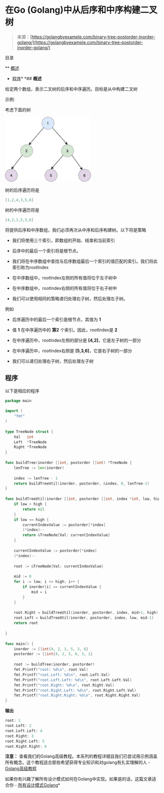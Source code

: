 <!--yml

分类: 未分类

日期: 2024-10-13 06:45:19

-->

# 在Go (Golang)中从后序和中序构建二叉树

> 来源：[https://golangbyexample.com/binary-tree-postorder-inorder-golang/](https://golangbyexample.com/binary-tree-postorder-inorder-golang/)

目录

**   [概述](#Overview "Overview")

+   [程序](#Program "Program")*  *## **概述**

给定两个数组，表示二叉树的后序和中序遍历。目标是从中构建二叉树

示例:

考虑下面的树

![](img/9a9347838908483552b24df3dc54cd38.png)

树的后序遍历将是

```go
[1,2,4,3,5,6]
```

树的中序遍历将是

```go
[4,2,1,5,3,6]
```

将提供后序和中序数组，我们必须再次从中序和后序构建树。以下将是策略

+   我们将使用三个索引，即数组的开始、结束和当前索引

+   后序中的最后一个索引将是根节点。

+   我们将在中序数组中查找与后序数组最后一个索引的值匹配的索引。我们将此索引称为rootIndex

+   在中序数组中，rootIndex左侧的所有值将位于左子树中

+   在中序数组中，rootIndex右侧的所有值将位于右子树中

+   我们可以使用相同的策略递归处理右子树，然后处理左子树。

例如

+   后序遍历中的最后一个索引是根节点，其值为 **1**

+   值 **1** 在中序遍历中的 **第2** 个索引。因此，rootIndex是 **2**

+   在中序遍历中，rootIndex左侧的部分是 **[4,2]**，它是左子树的一部分

+   在中序遍历中，rootIndex右侧是 **[5,3,6]**，它是右子树的一部分

+   我们可以递归处理右子树，然后处理左子树

## **程序**

以下是相应的程序

```go
package main

import (
	"fmt"
)

type TreeNode struct {
	Val   int
	Left  *TreeNode
	Right *TreeNode
}

func buildTree(inorder []int, postorder []int) *TreeNode {
	lenTree := len(inorder)

	index := lenTree - 1
	return buildTreeUtil(inorder, postorder, &index, 0, lenTree-1)
}

func buildTreeUtil(inorder []int, postorder []int, index *int, low, high int) *TreeNode {
	if low > high {
		return nil
	}
	if low == high {
		currentIndexValue := postorder[*index]
		(*index)--
		return &TreeNode{Val: currentIndexValue}
	}

	currentIndexValue := postorder[*index]
	(*index)--

	root := &TreeNode{Val: currentIndexValue}

	mid := 0
	for i := low; i <= high; i++ {
		if inorder[i] == currentIndexValue {
			mid = i
		}
	}

	root.Right = buildTreeUtil(inorder, postorder, index, mid+1, high)
	root.Left = buildTreeUtil(inorder, postorder, index, low, mid-1)
	return root

}

func main() {
	inorder := []int{4, 2, 1, 5, 3, 6}
	postorder := []int{4, 2, 5, 6, 3, 1}

	root := buildTree(inorder, postorder)
	fmt.Printf("root: %d\n", root.Val)
	fmt.Printf("root.Left: %d\n", root.Left.Val)
	fmt.Printf("root.Left.Left: %d\n", root.Left.Left.Val)
	fmt.Printf("root.Right: %d\n", root.Right.Val)
	fmt.Printf("root.Right.Left: %d\n", root.Right.Left.Val)
	fmt.Printf("root.Right.Right: %d\n", root.Right.Right.Val)
} 
```

**输出**

```go
root: 1
root.Left: 2
root.Left.Left: 4
root.Right: 3
root.Right.Left: 5
root.Right.Right: 6
```

**注意：** 查看我们的Golang高级教程。本系列的教程详细且我们已尝试用示例涵盖所有概念。这个教程适合那些希望获得专业知识和对golang有扎实理解的人 - [Golang高级教程](https://golangbyexample.com/golang-comprehensive-tutorial/)

如果你有兴趣了解所有设计模式如何在Golang中实现。如果是的话，这篇文章适合你 - [所有设计模式Golang](https://golangbyexample.com/all-design-patterns-golang/)*
